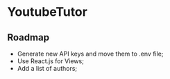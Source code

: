 # YoutubeTutor

## Roadmap
 - Generate new API keys and move them to .env file;
 - Use React.js for Views;
 - Add a list of authors;
